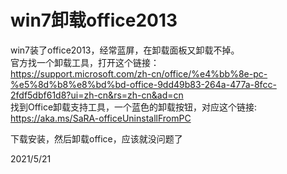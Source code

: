 # win7卸载office2013

win7装了office2013，经常蓝屏，在卸载面板又卸载不掉。  
官方找一个卸载工具，打开这个链接：  
https://support.microsoft.com/zh-cn/office/%e4%bb%8e-pc-%e5%8d%b8%e8%bd%bd-office-9dd49b83-264a-477a-8fcc-2fdf5dbf61d8?ui=zh-cn&rs=zh-cn&ad=cn  
找到Office卸载支持工具，一个蓝色的卸载按钮，对应这个链接: https://aka.ms/SaRA-officeUninstallFromPC  

下载安装，然后卸载office，应该就没问题了  


2021/5/21  
